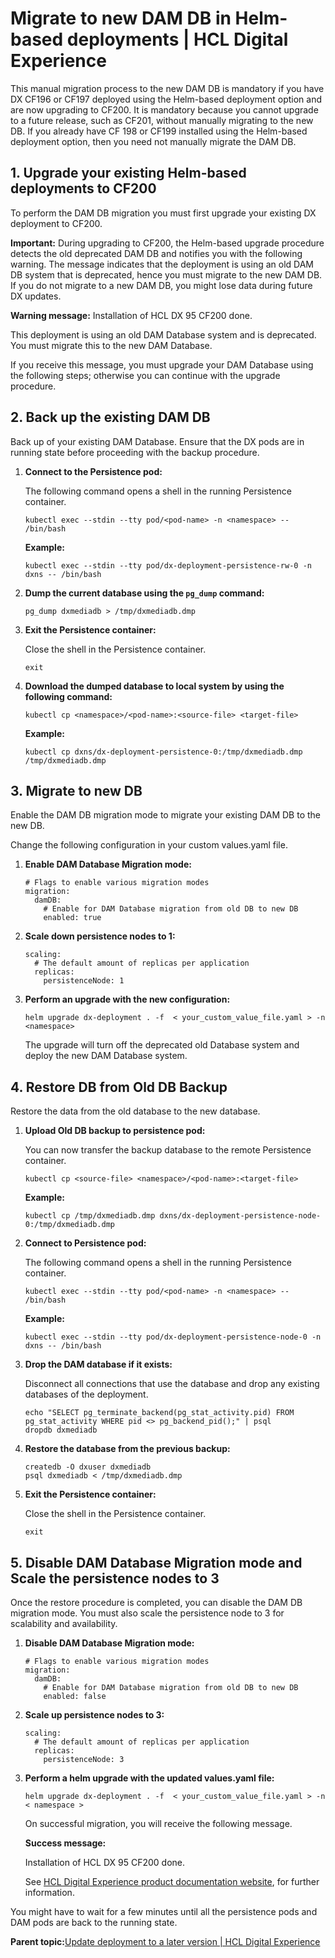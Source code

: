 # Migrate to new DAM DB in Helm-based deployments \| HCL Digital Experience

This manual migration process to the new DAM DB is mandatory if you have DX CF196 or CF197 deployed using the Helm-based deployment option and are now upgrading to CF200. It is mandatory because you cannot upgrade to a future release, such as CF201, without manually migrating to the new DB. If you already have CF 198 or CF199 installed using the Helm-based deployment option, then you need not manually migrate the DAM DB.

## 1. Upgrade your existing Helm-based deployments to CF200

To perform the DAM DB migration you must first upgrade your existing DX deployment to CF200.

**Important:** During upgrading to CF200, the Helm-based upgrade procedure detects the old deprecated DAM DB and notifies you with the following warning. The message indicates that the deployment is using an old DAM DB system that is deprecated, hence you must migrate to the new DAM DB. If you do not migrate to a new DAM DB, you might lose data during future DX updates.

**Warning message:** Installation of HCL DX 95 CF200 done.

This deployment is using an old DAM Database system and is deprecated. You must migrate this to the new DAM Database.

If you receive this message, you must upgrade your DAM Database using the following steps; otherwise you can continue with the upgrade procedure.

## 2. Back up the existing DAM DB

Back up of your existing DAM Database. Ensure that the DX pods are in running state before proceeding with the backup procedure.

1.  **Connect to the Persistence pod:**

    The following command opens a shell in the running Persistence container.

    ```
    kubectl exec --stdin --tty pod/<pod-name> -n <namespace> -- /bin/bash
    ```

    **Example:**

    ```
    kubectl exec --stdin --tty pod/dx-deployment-persistence-rw-0 -n dxns -- /bin/bash
    ```

2.  **Dump the current database using the `pg_dump` command:**

    ```
    pg_dump dxmediadb > /tmp/dxmediadb.dmp
    ```

3.  **Exit the Persistence container:**

    Close the shell in the Persistence container.

    ```
    exit
    ```

4.  **Download the dumped database to local system by using the following command:**

    ```
    kubectl cp <namespace>/<pod-name>:<source-file> <target-file>
    ```

    **Example:**

    ```
    kubectl cp dxns/dx-deployment-persistence-0:/tmp/dxmediadb.dmp /tmp/dxmediadb.dmp
    ```


## 3. Migrate to new DB

Enable the DAM DB migration mode to migrate your existing DAM DB to the new DB.

Change the following configuration in your custom values.yaml file.

1.  **Enable DAM Database Migration mode:**

    ```
    # Flags to enable various migration modes
    migration:
      damDB:
        # Enable for DAM Database migration from old DB to new DB
        enabled: true
    ```

2.  **Scale down persistence nodes to 1:**

    ```
    scaling:
      # The default amount of replicas per application
      replicas:
        persistenceNode: 1
    ```

3.  **Perform an upgrade with the new configuration:**

    ```
    helm upgrade dx-deployment . -f  < your_custom_value_file.yaml > -n <namespace>
    ```

    The upgrade will turn off the deprecated old Database system and deploy the new DAM Database system.


## 4. Restore DB from Old DB Backup

Restore the data from the old database to the new database.

1.  **Upload Old DB backup to persistence pod:**

    You can now transfer the backup database to the remote Persistence container.

    ```
    kubectl cp <source-file> <namespace>/<pod-name>:<target-file>
    ```

    **Example:**

    ```
    kubectl cp /tmp/dxmediadb.dmp dxns/dx-deployment-persistence-node-0:/tmp/dxmediadb.dmp
    ```

2.  **Connect to Persistence pod:**

    The following command opens a shell in the running Persistence container.

    ```
    kubectl exec --stdin --tty pod/<pod-name> -n <namespace> -- /bin/bash
    ```

    **Example:**

    ```
    kubectl exec --stdin --tty pod/dx-deployment-persistence-node-0 -n dxns -- /bin/bash
    ```

3.  **Drop the DAM database if it exists:**

    Disconnect all connections that use the database and drop any existing databases of the deployment.

    ```
    echo "SELECT pg_terminate_backend(pg_stat_activity.pid) FROM pg_stat_activity WHERE pid <> pg_backend_pid();" | psql
    dropdb dxmediadb
    ```

4.  **Restore the database from the previous backup:**

    ```
    createdb -O dxuser dxmediadb
    psql dxmediadb < /tmp/dxmediadb.dmp
    ```

5.  **Exit the Persistence container:**

    Close the shell in the Persistence container.

    ```
    exit
    ```


## 5. Disable DAM Database Migration mode and Scale the persistence nodes to 3

Once the restore procedure is completed, you can disable the DAM DB migration mode. You must also scale the persistence node to 3 for scalability and availability.

1.  **Disable DAM Database Migration mode:**

    ```
    # Flags to enable various migration modes
    migration:
      damDB:
        # Enable for DAM Database migration from old DB to new DB
        enabled: false
    ```

2.  **Scale up persistence nodes to 3:**

    ```
    scaling:
      # The default amount of replicas per application
      replicas:
        persistenceNode: 3
    ```

3.  **Perform a helm upgrade with the updated values.yaml file:**

    ```
    helm upgrade dx-deployment . -f  < your_custom_value_file.yaml > -n < namespace >
    ```

    On successful migration, you will receive the following message.

    **Success message:**

    Installation of HCL DX 95 CF200 done.

    See [HCL Digital Experience product documentation website](https://help.hcltechsw.com/digital-experience/9.5/welcome/wp95_welcome.html), for further information.


You might have to wait for a few minutes until all the persistence pods and DAM pods are back to the running state.

**Parent topic:**[Update deployment to a later version \| HCL Digital Experience](../containerization/helm_update_deployment.md)

